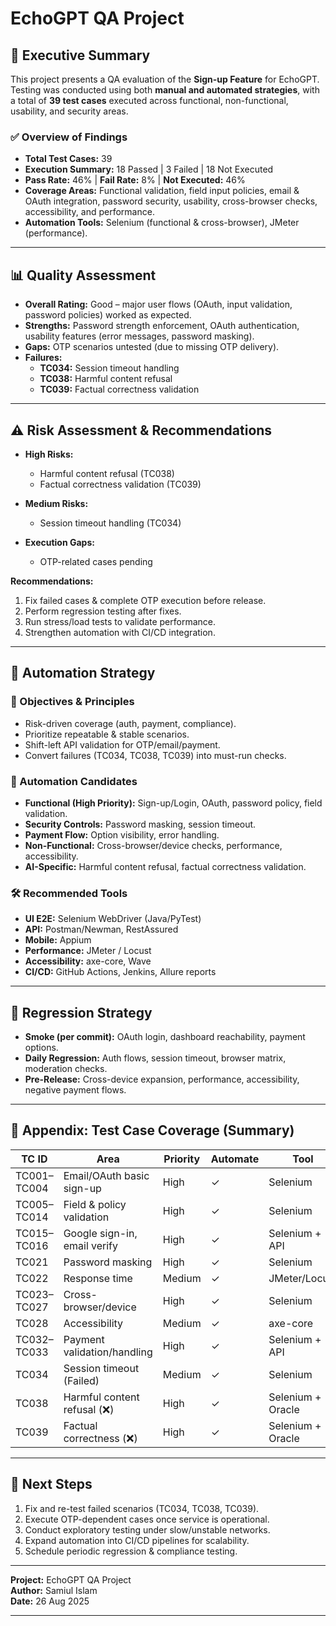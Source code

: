 # EchoGPT QA Project

## 📌 Executive Summary
This project presents a QA evaluation of the **Sign-up Feature** for EchoGPT.  
Testing was conducted using both **manual and automated strategies**, with a total of **39 test cases** executed across functional, non-functional, usability, and security areas.

### ✅ Overview of Findings
- **Total Test Cases:** 39  
- **Execution Summary:** 18 Passed | 3 Failed | 18 Not Executed  
- **Pass Rate:** 46% | **Fail Rate:** 8% | **Not Executed:** 46%  
- **Coverage Areas:** Functional validation, field input policies, email & OAuth integration, password security, usability, cross-browser checks, accessibility, and performance.  
- **Automation Tools:** Selenium (functional & cross-browser), JMeter (performance).  

---

## 📊 Quality Assessment
- **Overall Rating:** Good – major user flows (OAuth, input validation, password policies) worked as expected.  
- **Strengths:** Password strength enforcement, OAuth authentication, usability features (error messages, password masking).  
- **Gaps:** OTP scenarios untested (due to missing OTP delivery).  
- **Failures:**  
  - **TC034:** Session timeout handling  
  - **TC038:** Harmful content refusal  
  - **TC039:** Factual correctness validation  

---

## ⚠️ Risk Assessment & Recommendations
- **High Risks:**  
  - Harmful content refusal (TC038)  
  - Factual correctness validation (TC039)  

- **Medium Risks:**  
  - Session timeout handling (TC034)  

- **Execution Gaps:**  
  - OTP-related cases pending  

**Recommendations:**  
1. Fix failed cases & complete OTP execution before release.  
2. Perform regression testing after fixes.  
3. Run stress/load tests to validate performance.  
4. Strengthen automation with CI/CD integration.  

---

## 🤖 Automation Strategy

### 🎯 Objectives & Principles
- Risk-driven coverage (auth, payment, compliance).  
- Prioritize repeatable & stable scenarios.  
- Shift-left API validation for OTP/email/payment.  
- Convert failures (TC034, TC038, TC039) into must-run checks.  

### 🔑 Automation Candidates
- **Functional (High Priority):** Sign-up/Login, OAuth, password policy, field validation.  
- **Security Controls:** Password masking, session timeout.  
- **Payment Flow:** Option visibility, error handling.  
- **Non-Functional:** Cross-browser/device checks, performance, accessibility.  
- **AI-Specific:** Harmful content refusal, factual correctness validation.  

### 🛠 Recommended Tools
- **UI E2E:** Selenium WebDriver (Java/PyTest)  
- **API:** Postman/Newman, RestAssured  
- **Mobile:** Appium  
- **Performance:** JMeter / Locust  
- **Accessibility:** axe-core, Wave  
- **CI/CD:** GitHub Actions, Jenkins, Allure reports  

---

## 🔄 Regression Strategy
- **Smoke (per commit):** OAuth login, dashboard reachability, payment options.  
- **Daily Regression:** Auth flows, session timeout, browser matrix, moderation checks.  
- **Pre-Release:** Cross-device expansion, performance, accessibility, negative payment flows.  

---

## 📑 Appendix: Test Case Coverage (Summary)

| TC ID       | Area                         | Priority | Automate | Tool              |
|-------------|------------------------------|----------|----------|-------------------|
| TC001–TC004 | Email/OAuth basic sign-up    | High     | ✓        | Selenium          |
| TC005–TC014 | Field & policy validation    | High     | ✓        | Selenium          |
| TC015–TC016 | Google sign-in, email verify | High     | ✓        | Selenium + API    |
| TC021       | Password masking             | High     | ✓        | Selenium          |
| TC022       | Response time                | Medium   | ✓        | JMeter/Locust     |
| TC023–TC027 | Cross-browser/device         | High     | ✓        | Selenium          |
| TC028       | Accessibility                | Medium   | ✓        | axe-core          |
| TC032–TC033 | Payment validation/handling  | High     | ✓        | Selenium + API    |
| TC034       | Session timeout (Failed)     | Medium   | ✓        | Selenium          |
| TC038       | Harmful content refusal (❌) | High     | ✓        | Selenium + Oracle |
| TC039       | Factual correctness (❌)     | High     | ✓        | Selenium + Oracle |

---

## 📌 Next Steps
1. Fix and re-test failed scenarios (TC034, TC038, TC039).  
2. Execute OTP-dependent cases once service is operational.  
3. Conduct exploratory testing under slow/unstable networks.  
4. Expand automation into CI/CD pipelines for scalability.  
5. Schedule periodic regression & compliance testing.  

---

**Project:** EchoGPT QA Project  
**Author:** Samiul Islam  
**Date:** 26 Aug 2025  

---
